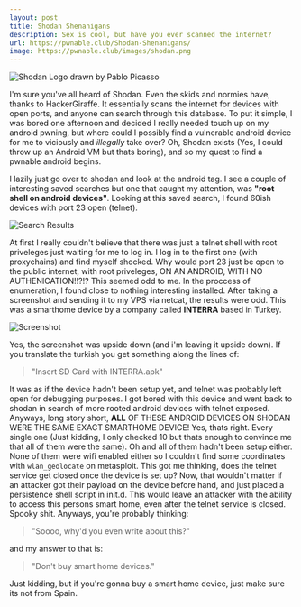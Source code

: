 ```yaml
---
layout: post
title: Shodan Shenanigans
description: Sex is cool, but have you ever scanned the internet?
url: https://pwnable.club/Shodan-Shenanigans/
image: https://pwnable.club/images/shodan.png
---
```

<img src="{{ site.baseurl }}/images/shodan.png" alt="Shodan Logo drawn by Pablo Picasso">

I'm sure you've all heard of Shodan. Even the skids and normies have, thanks to HackerGiraffe. It essentially scans the internet for devices
with open ports, and anyone can search through this database. To put it simple, I was bored one afternoon and decided I really needed touch up 
on my android pwning, but where could I possibly find a vulnerable android device for me to viciously and *illegally* take over?
Oh, Shodan exists (Yes, I could throw up an Android VM but thats boring), and so my quest to find a pwnable android begins.

I lazily just go over to shodan and look at the android tag. I see a couple of interesting saved searches but one that caught my attention, 
was **"root shell on android devices"**. Looking at this saved search, I found 60ish devices with port 23 open (telnet). 

<img src="{{ site.baseurl }}/images/search-results.png" alt="Search Results">

At first I really couldn't believe that there was just a telnet shell with root priveleges just waiting for me to log in. 
I log in to the first one (with proxychains) and find myself shocked. Why would port 23 just be open to the public internet, with root priveleges,
ON AN ANDROID, WITH NO AUTHENICATION!!?!? This seemed odd to me. In the proccess of enumeration, I found close to nothing interesting installed.
After taking a screenshot and sending it to my VPS via netcat, the results were odd. This was a smarthome device by a company called **INTERRA** based in Turkey.

<img src="{{ site.baseurl }}/images/interra.png" alt="Screenshot">

Yes, the screenshot was upside down (and i'm leaving it upside down). If you translate the turkish you get something along the lines 
of: 

> "Insert SD Card with INTERRA.apk"


It was as if the device hadn't been setup yet, and telnet was probably left open for debugging purposes. I got bored with this device and went back to shodan in 
search of more rooted android devices with telnet exposed. Anyways, long story short, **ALL** OF THESE ANDROID DEVICES ON SHODAN WERE
THE SAME EXACT SMARTHOME DEVICE! Yes, thats right. Every single one (Just kidding, I only checked 10 but thats enough to convince
me that all of them were the same). Oh and all of them hadn't been setup either. None of them were wifi enabled either so I couldn't find some coordinates
with `wlan_geolocate` on metasploit. This got me thinking, does the telnet service get closed once the device is set up? Now, that wouldn't matter if an attacker
got their payload on the device before hand, and just placed a persistence shell script in init.d. This would leave an attacker with the ability to access
this persons smart home, even after the telnet service is closed. Spooky shit. Anyways, you're probably thinking:

> "Soooo, why'd you even write about this?"

and my answer to that is:

> "Don't buy smart home devices."

Just kidding, but if you're gonna buy a smart home device, just make sure its not from Spain.
